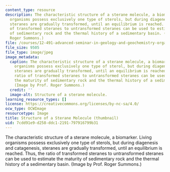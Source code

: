 ```yaml
---
content_type: resource
description: The characteristic structure of a sterane molecule, a biomarker. Living
  organisms possess exclusively one type of sterols, but during diagenesis and catagenesis,
  steranes are gradually transformed, until an equilibrium is reached. Thus, the ratio
  of transformed steranes to untransformed steranes can be used to estimate the maturity
  of sedimentary rock and the thermal history of a sedimentary basin. (Image by Prof.
  Roger Summons.)
file: /courses/12-491-advanced-seminar-in-geology-and-geochemistry-organic-geochemistry-fall-2005/7cdd91e9d258ddc12191797916799b31_12-491f05-th.jpg
file_size: 9505
file_type: image/jpeg
image_metadata:
  caption: The characteristic structure of a sterane molecule, a biomarker. Living
    organisms possess exclusively one type of sterol, but during diagenesis and catagenesis,
    steranes are gradually transformed, until an equilibrium is reached. Thus, the
    ratio of transformed steranes to untransformed steranes can be used to estimate
    the maturity of sedimentary rock and the thermal history of a sedimentary basin.
    (Image by Prof. Roger Summons.)
  credit: ''
  image-alt: Structure of a sterane molecule.
learning_resource_types: []
license: https://creativecommons.org/licenses/by-nc-sa/4.0/
ocw_type: OCWImage
resourcetype: Image
title: Structure of a Sterane Molecule (thumbnail)
uid: 7cdd91e9-d258-ddc1-2191-797916799b31
---
```

The characteristic structure of a sterane molecule, a biomarker. Living organisms possess exclusively one type of sterols, but during diagenesis and catagenesis, steranes are gradually transformed, until an equilibrium is reached. Thus, the ratio of transformed steranes to untransformed steranes can be used to estimate the maturity of sedimentary rock and the thermal history of a sedimentary basin. (Image by Prof. Roger Summons.)